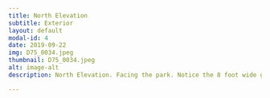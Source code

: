 ```yaml
---
title: North Elevation
subtitle: Exterior
layout: default
modal-id: 4
date: 2019-09-22
img: D75_0034.jpeg
thumbnail: D75_0034.jpeg
alt: image-alt
description: North Elevation. Facing the park. Notice the 8 foot wide garden doors in the middle.  These open from the Formal Dinning space and directly overlook the park.

---
```

